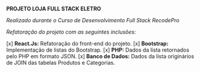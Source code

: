 **PROJETO LOJA FULL STACK ELETRO**

_Realizado durante o Curso de Desenvolvimento Full Stack RecodePro_

_Refatoração do projeto com as seguintes inclusões:_

[x] **React.Js:** Refatoração do front-end do projeto.
[x] **Bootstrap:** Implementação de listas do Bootstrap.
[x] **PHP:** Dados da lista retornados pelo PHP em formato JSON.
[x] **Banco de Dados:** Dados da lista originários de JOIN das tabelas Produtos e Categorias.